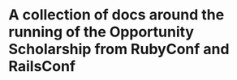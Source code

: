 # A collection of docs around the running of the Opportunity Scholarship from RubyConf and RailsConf

